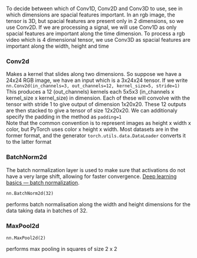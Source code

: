 To decide between which of Conv1D, Conv2D and Conv3D to use, see in which dimensions are spacial features important. In an rgb image, the tensor is 3D, but spacial features are present only in 2 dimensions, so we use Conv2D. If we are processing a signal, we will use Conv1D as only spacial features are important along the time dimension. To process a rgb video which is 4 dimensional tensor, we use Conv3D as spacial features are important along the width, height and time

### Conv2d
Makes a kernel that slides along two dimensions. So suppose we have a 24x24 RGB image, we have an
input which is a 3x24x24 tensor. If we write 
```nn.Conv2d(in_channels=3, out_channels=12, kernel_size=5, stride=1)```
This produces a 12 (out_channels) kernels each 5x5x3 (in_channels x kernel_size x kernel_size) in
dimension. Each of these will convolve with the tensor with stride 1 to give output of dimension 1x20x20. 
These 12 outputs are then stacked to give a tensor of size 12x20x20. We can additionaly specify the padding in the method as ```padding=1```
<br>
Note that the common convention is to represent images as height x width x color, but PyTorch uses color x height x width. Most datasets are in the former format, and the generator ```torch.utils.data.DataLoader``` converts it to the latter format

### BatchNorm2d
The batch normalization layer is used to make sure that activations do not have a very large shift, allowing for faster convergence. [Deep learning basics — batch normalization](https://medium.com/analytics-vidhya/deep-learning-basics-batch-normalization-ae105f9f537e#:~:text=BatchNorm2d%20is%20the%20number%20of,to%20the%20batch%20norm%20layer.). 
```
nn.BatchNorm2d(32)
```
performs batch normalisation along the width and height dimensions for the data taking data in batches of 32.

### MaxPool2d
```
nn.MaxPool2d(2)
```
performs max pooling in squares of size 2 x 2
